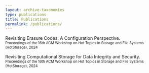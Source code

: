 ```yaml
---
layout: archive-taxonomies
type: publications
title: Publications
permalink: /publications/
---
```

Revisiting Erasure Codes: A Configuration Perspective.<br>
<span style="font-size:80%">Proceedings of the 16th ACM Workshop on Hot Topics in Storage and File Systems (HotStorage), 2024</span>

Revisiting Computational Storage for Data Integrity and Security.<br>
<span style="font-size:80%">Proceedings of the 16th ACM Workshop on Hot Topics in Storage and File Systems (HotStorage), 2024</span>
